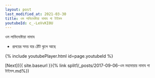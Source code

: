 ```yaml
---
layout: post
last_modified_at: 2021-03-30
title: ওম লাভিদোষ্টায়া নামায গা টাইমস
youtubeId: c_-LeVvKI0U
---
```

 
 
 ওম লাভিদোষ্টায়া নামায  
 
 -  প্রলয়ের সময় যার ঠোঁট ঝুলে আছে 
 
  
 
  
 
 
 
 
 
 


{% include youtubePlayer.html id=page.youtubeId %}
 
[Next]({{ site.baseurl }}{% link  split1/_posts/2017-09-06-ওম মহামায়ায় নামায গা টাইমস.md%})
 
